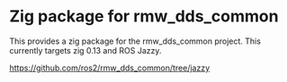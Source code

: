# Zig package for rmw_dds_common

This provides a zig package for the rmw_dds_common project.
This currently targets zig 0.13 and ROS Jazzy.

https://github.com/ros2/rmw_dds_common/tree/jazzy